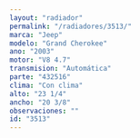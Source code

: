 ```yaml
---
layout: "radiador"
permalink: "/radiadores/3513/"
marca: "Jeep"
modelo: "Grand Cherokee"
ano: "2003"
motor: "V8 4.7"
transmision: "Automática"
parte: "432516"
clima: "Con clima"
alto: "23 1/4"
ancho: "20 3/8"
observaciones: ""
id: "3513"
---
```


